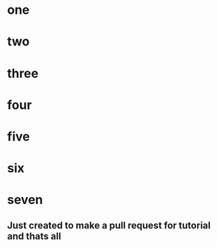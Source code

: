# one
# two
# three
# four
# five
# six
# seven

## Just created to make a pull request for tutorial and thats all
